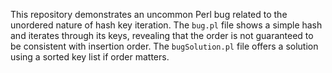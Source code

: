 This repository demonstrates an uncommon Perl bug related to the unordered nature of hash key iteration. The `bug.pl` file shows a simple hash and iterates through its keys, revealing that the order is not guaranteed to be consistent with insertion order. The `bugSolution.pl` file offers a solution using a sorted key list if order matters.